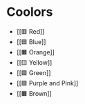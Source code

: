 # Coolors

- [[🟥 Red]]
- [[🟦 Blue]]
- [[🟧 Orange]]
- [[🟨 Yellow]]
- [[🟩 Green]]
- [[🟪 Purple and Pink]]
- [[🟫 Brown]]